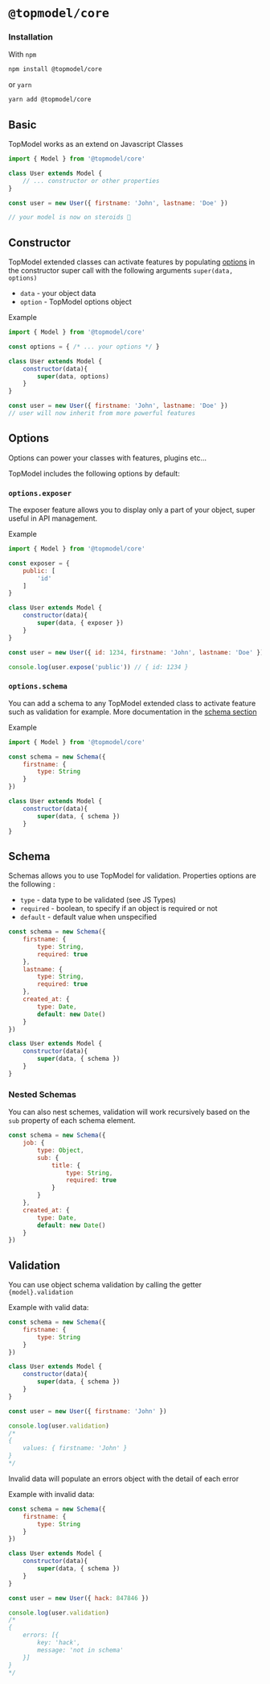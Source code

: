 # `@topmodel/core`

### Installation

With `npm`
```sh
npm install @topmodel/core
```

or `yarn`
```sh
yarn add @topmodel/core
```

## Basic

TopModel works as an extend on Javascript Classes 

```js
import { Model } from '@topmodel/core'

class User extends Model {
    // ... constructor or other properties
}

const user = new User({ firstname: 'John', lastname: 'Doe' })

// your model is now on steroids 💪
```

## Constructor

TopModel extended classes can activate features by populating [options](#options) in the constructor super call with the following arguments `super(data, options)`

- `data` - your object data
- `option` - TopModel options object

Example 
```js
import { Model } from '@topmodel/core'

const options = { /* ... your options */ }

class User extends Model {
    constructor(data){
        super(data, options)
    }
}

const user = new User({ firstname: 'John', lastname: 'Doe' })
// user will now inherit from more powerful features
```

## Options

Options can power your classes with features, plugins etc...

TopModel includes the following options by default: 


### `options.exposer`
The exposer feature allows you to display only a part of your object, super useful in API management.

Example
```js
import { Model } from '@topmodel/core'

const exposer = {
    public: [
        'id'
    ]
}

class User extends Model {
    constructor(data){
        super(data, { exposer })
    }
}

const user = new User({ id: 1234, firstname: 'John', lastname: 'Doe' })

console.log(user.expose('public')) // { id: 1234 }
```

### `options.schema`
You can add a schema to any TopModel extended class to activate feature such as validation for example. More documentation in the [schema section](#schema)

Example
```js
import { Model } from '@topmodel/core'

const schema = new Schema({
    firstname: {
        type: String
    }
})

class User extends Model {
    constructor(data){
        super(data, { schema })
    }
}
```

## Schema

Schemas allows you to use TopModel for validation.
Properties options are the following : 

- `type` - data type to be validated (see JS Types)
- `required` - boolean, to specify if an object is required or not
- `default` - default value when unspecified

```js
const schema = new Schema({
    firstname: {
        type: String,
        required: true
    },
    lastname: {
        type: String,
        required: true
    },
    created_at: {
        type: Date,
        default: new Date()
    }
})

class User extends Model {
    constructor(data){
        super(data, { schema })
    }
}
```

### Nested Schemas

You can also nest schemes, validation will work recursively based on the `sub` property of each schema element.

```js
const schema = new Schema({
    job: {
        type: Object,
        sub: {
            title: {
                type: String,
                required: true
            }
        }
    },
    created_at: {
        type: Date,
        default: new Date()
    }
})
```

## Validation

You can use object schema validation by calling the getter `{model}.validation`

Example with valid data:
```js
const schema = new Schema({
    firstname: {
        type: String
    }
})

class User extends Model {
    constructor(data){
        super(data, { schema })
    }
}

const user = new User({ firstname: 'John' })

console.log(user.validation)
/*
{
    values: { firstname: 'John' }
}
*/
```

Invalid data will populate an errors object with the detail of each error

Example with invalid data:
```js
const schema = new Schema({
    firstname: {
        type: String
    }
})

class User extends Model {
    constructor(data){
        super(data, { schema })
    }
}

const user = new User({ hack: 847846 })

console.log(user.validation)
/*
{
    errors: [{
        key: 'hack',
        message: 'not in schema'
    }]
}
*/
```